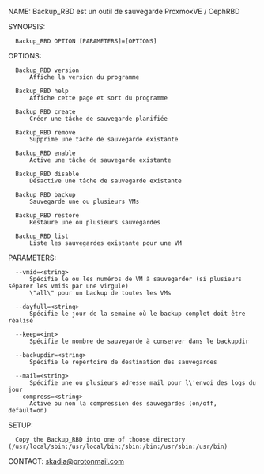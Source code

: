 NAME:
      Backup_RBD est un outil de sauvegarde ProxmoxVE / CephRBD

SYNOPSIS:

      Backup_RBD OPTION [PARAMETERS]=[OPTIONS]

OPTIONS:

      Backup_RBD version
          Affiche la version du programme

      Backup_RBD help
          Affiche cette page et sort du programme

      Backup_RBD create
          Créer une tâche de sauvegarde planifiée

      Backup_RBD remove
          Supprime une tâche de sauvegarde existante

      Backup_RBD enable
          Active une tâche de sauvegarde existante

      Backup_RBD disable
          Désactive une tâche de sauvegarde existante

      Backup_RBD backup
          Sauvegarde une ou plusieurs VMs

      Backup_RBD restore
          Restaure une ou plusieurs sauvegardes

      Backup_RBD list
          Liste les sauvegardes existante pour une VM

PARAMETERS:

      --vmid=<string>
          Spécifie le ou les numéros de VM à sauvegarder (si plusieurs séparer les vmids par une virgule)
          \"all\" pour un backup de toutes les VMs

      --dayfull=<string>
          Spécifie le jour de la semaine où le backup complet doit être réalisé

      --keep=<int>
          Spécifie le nombre de sauvegarde à conserver dans le backupdir

      --backupdir=<string>
          Spécifie le repertoire de destination des sauvegardes

      --mail=<string>
          Spécifie une ou plusieurs adresse mail pour l\'envoi des logs du jour
      --compress=<string>
          Active ou non la compression des sauvegardes (on/off, default=on)

SETUP:

      Copy the Backup_RBD into one of thoose directory (/usr/local/sbin:/usr/local/bin:/sbin:/bin:/usr/sbin:/usr/bin)

CONTACT:
      skadia@protonmail.com
